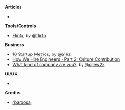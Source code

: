 **Articles**

* 


**Tools/Controls**

* [Flinto](https://www.flinto.com/mac), by [@flinto](https://twitter.com/flinto)


**Business**

* [16 Startup Metrics](http://a16z.com/2015/08/21/16-metrics/), by [@a16z](https://twitter.com/a16z)
* [How We Hire Engineers - Part 2: Culture Contribution](https://blog.intercom.io/how-we-hire-engineers-part-2-culture-contribution/)
* [What kind of company are you?](https://signalvnoise.com/posts/3920-what-kind-of-company-are-you), by [@cjlew23](https://twitter.com/cjlew23)


**UI/UX**

* 




**Credits**

*  [rbarbosa](https://github.com/rbarbosa),
